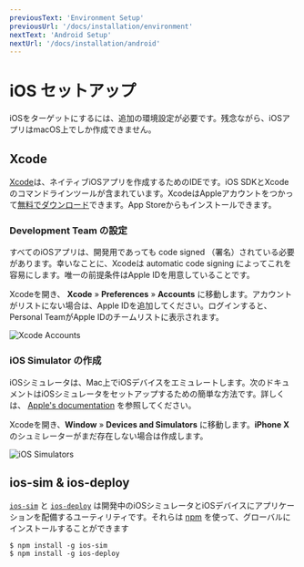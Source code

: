 ```yaml
---
previousText: 'Environment Setup'
previousUrl: '/docs/installation/environment'
nextText: 'Android Setup'
nextUrl: '/docs/installation/android'
---
```


# iOS セットアップ

iOSをターゲットにするには、追加の環境設定が必要です。残念ながら、iOSアプリはmacOS上でしか作成できません。

## Xcode

<a href="https://developer.apple.com/xcode/" target="_blank">Xcode</a>は、ネイティブiOSアプリを作成するためのIDEです。iOS SDKとXcodeのコマンドラインツールが含まれています。XcodeはAppleアカウントをつかって<a href="https://developer.apple.com/download/" target="_blank">無料でダウンロード</a>できます。App Storeからもインストールできます。

### Development Team の設定

すべてのiOSアプリは、開発用であっても code signed （署名）されている必要があります。幸いなことに、Xcodeは automatic code signing によってこれを容易にします。唯一の前提条件はApple IDを用意していることです。

Xcodeを開き、 **Xcode** &raquo; **Preferences** &raquo; **Accounts** に移動します。アカウントがリストにない場合は、Apple IDを追加してください。ログインすると、Personal TeamがApple IDのチームリストに表示されます。

![Xcode Accounts](/docs/assets/img/installation/ios-xcode-accounts.png)

### iOS Simulator の作成

iOSシミュレータは、Mac上でiOSデバイスをエミュレートします。次のドキュメントはiOSシミュレータをセットアップするための簡単な方法です。詳しくは、 <a href="https://developer.apple.com/library/content/documentation/IDEs/Conceptual/simulator_help_topics/Chapter/Chapter.html" target="_blank">Apple's documentation</a> を参照してください。

Xcodeを開き、**Window** &raquo; **Devices and Simulators** に移動します。**iPhone X** のシュミレーターがまだ存在しない場合は作成します。

![iOS Simulators](/docs/assets/img/installation/ios-xcode-simulators-setup.png)

## ios-sim & ios-deploy

<a href="https://github.com/phonegap/ios-sim" target="_blank">`ios-sim`</a> と <a href="https://github.com/phonegap/ios-deploy" target="_blank">`ios-deploy`</a> は開発中のiOSシミュレータとiOSデバイスにアプリケーションを配備するユーティリティです。それらは [npm](/docs/faq/glossary#npm) を使って、グローバルにインストールすることができます

```shell
$ npm install -g ios-sim
$ npm install -g ios-deploy
```

